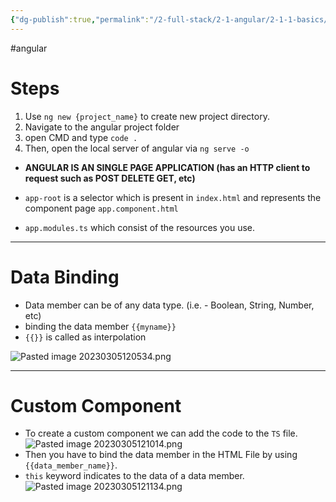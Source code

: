 ```yaml
---
{"dg-publish":true,"permalink":"/2-full-stack/2-1-angular/2-1-1-basics/","noteIcon":""}
---
```


#angular
# Steps
1. Use `ng new {project_name}` to create new project directory.
2. Navigate to the angular project folder 
3. open CMD and type `code .`
4. Then, open the local server of angular via `ng serve -o`

- **ANGULAR IS AN SINGLE PAGE APPLICATION (has an HTTP client to request such as POST DELETE GET, etc)**

- `app-root` is a selector which is present in `index.html` and represents the component page `app.component.html`

- `app.modules.ts` which consist of the resources you use.

***
# Data Binding
- Data member can be of any data type. (i.e. - Boolean, String, Number, etc)
- binding the data member `{{myname}}`
- `{{}}` is called as interpolation 

![Pasted image 20230305120534.png](/img/user/_resources/Pasted%20image%2020230305120534.png)
***
# Custom Component
- To create a custom component we can add the code to the `TS` file.
![Pasted image 20230305121014.png](/img/user/_resources/Pasted%20image%2020230305121014.png)
- Then you have to bind the data member in the HTML File by using `{{data_member_name}}`.
- `this` keyword indicates to the data of a data member.
![Pasted image 20230305121134.png](/img/user/_resources/Pasted%20image%2020230305121134.png)
